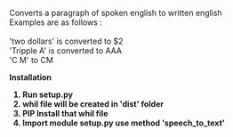 Converts a paragraph of spoken english to written english
<br> Examples are as follows :  
<br> 'two dollars' is converted to $2
<br> 'Tripple A' is converted to AAA 
<br> 'C M' to CM 

<b>Installation <b>
  1. Run setup.py
  2. whil file will be created in 'dist' folder
  3. PIP Install that whil file
  4. Import module setup.py use method 'speech_to_text' 
